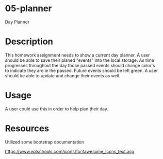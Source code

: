 # 05-planner
Day Planner

# Description
This homework assignment needs to show a current day planner.  A user should be able to save their planed "events" into the local storage.  As time progresses throughout the day those passed events should change color's to indicate they are in the passed.  Future events should be left green.  A user should be able to update and change their events as well.

# Usage

A user could use this in order to help plan their day.  
# Resources
Utilized some bootstrap documentation 

https://www.w3schools.com/icons/fontawesome_icons_text.asp